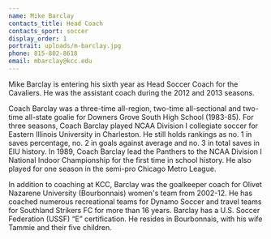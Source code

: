 ```yaml
---
name: Mike Barclay
contacts_title: Head Coach
contacts_sport: soccer
display_order: 1
portrait: uploads/m-barclay.jpg
phone: 815‑802‑8618
email: mbarclay@kcc.edu
---
```


Mike Barclay is entering his sixth year as Head Soccer Coach for the Cavaliers. He was the assistant coach during the 2012 and 2013 seasons.

Coach Barclay was a three-time all-region, two-time all-sectional and two-time all-state goalie for Downers Grove South High School (1983-85). For three seasons, Coach Barclay played NCAA Division I collegiate soccer for Eastern Illinois University in Charleston. He still holds rankings as no. 1 in saves percentage, no. 2 in goals against average and no. 3 in total saves in EIU history. In 1989, Coach Barclay lead the Panthers to the NCAA Division I National Indoor Championship for the first time in school history. He also played for one season in the semi-pro Chicago Metro League.

In addition to coaching at KCC, Barclay was the goalkeeper coach for Olivet Nazarene University (Bourbonnais) women's team from 2002-12. He has coached numerous recreational teams for Dynamo Soccer and travel teams for Southland Strikers FC for more than 16 years. Barclay has a U.S. Soccer Federation (USSF) “E” certification. He resides in Bourbonnais, with his wife Tammie and their five children.